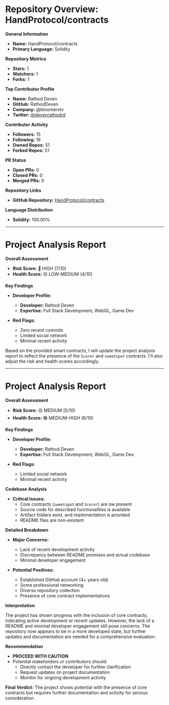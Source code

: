
# Repository Overview: HandProtocol/contracts

**General Information**

- **Name:** HandProtocol/contracts
- **Primary Language:** Solidity

**Repository Metrics**

- **Stars:** 1
- **Watchers:** 1
- **Forks:** 1

**Top Contributor Profile**

- **Name:** Rathod Deven
- **GitHub:** RathodDeven
- **Company:** @bloomerstv
- **Twitter:** [@devenrathodrd](https://twitter.com/devenrathodrd)

**Contributor Activity**

- **Followers:** 15
- **Following:** 16
- **Owned Repos:** 51
- **Forked Repos:** 51

**PR Status**

- **Open PRs:** 0
- **Closed PRs:** 0
- **Merged PRs:** 0

**Repository Links**

- **GitHub Repository:** [HandProtocol/contracts](https://github.com/HandProtocol/contracts)

**Language Distribution**

- **Solidity:** 100.00%

---

# Project Analysis Report

**Overall Assessment**

- **Risk Score:** 🔴 HIGH (7/10)
- **Health Score:** 🟡 LOW-MEDIUM (4/10)

**Key Findings**

- **Developer Profile:**
  - **Developer:** Rathod Deven
  - **Expertise:** Full Stack Development, WebGL, Game Dev

- **Red Flags:**
  - Zero recent commits
  - Limited social network
  - Minimal recent activity

Based on the provided smart contracts, I will update the project analysis report to reflect the presence of the `Scorer` and `sweetspot` contracts. I'll also adjust the risk and health scores accordingly.

---

# Project Analysis Report

**Overall Assessment**

- **Risk Score:** 🟡 MEDIUM (5/10)
- **Health Score:** 🟢 MEDIUM-HIGH (6/10)

**Key Findings**

- **Developer Profile:**
  - **Developer:** Rathod Deven
  - **Expertise:** Full Stack Development, WebGL, Game Dev

- **Red Flags:**
  - Limited social network
  - Minimal recent activity

**Codebase Analysis**

- **Critical Issues:**
  - Core contracts (`sweetspot` and `Scorer`) are ow present
  - Source code for described functionalities is available
  - Artifact folders exist, and implementation is provided
  - README files are  non-existent

**Detailed Breakdown**

- **Major Concerns:**
  - Lack of recent development activity
  - Discrepancy between README promises and actual codebase
  - Minimal developer engagement

- **Potential Positives:**
  - Established GitHub account (4+ years old)
  - Some professional networking
  - Diverse repository collection
  - Presence of core contract implementations

**Interpretation**

The project has shown progress with the inclusion of core contracts, indicating active development or recent updates. However, the lack of a README and minimal developer engagement still pose concerns. The repository now appears to be in a more developed state, but further updates and documentation are needed for a comprehensive evaluation.

**Recommendation**

- **PROCEED WITH CAUTION**
- Potential stakeholders or contributors should:
  - Directly contact the developer for further clarification
  - Request updates on project documentation
  - Monitor for ongoing development activity

**Final Verdict:** The project shows potential with the presence of core contracts but requires further documentation and activity for serious consideration.

